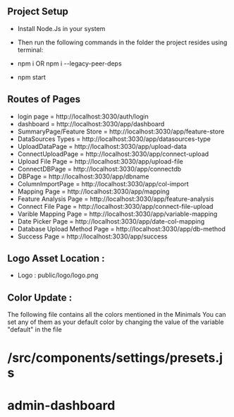 ## Project Setup

- Install Node.Js in your system

- Then run the following commands in the folder the project resides using terminal:
- npm i OR npm i --legacy-peer-deps
- npm start

## Routes of Pages

- login page = http://localhost:3030/auth/login
- dashboard = http://localhost:3030/app/dashboard
- SummaryPage/Feature Store = http://localhost:3030/app/feature-store
- DataSources Types = http://localhost:3030/app/datasources-type
- UploadDataPage = http://localhost:3030/app/upload-data
- ConnectUploadPage = http://localhost:3030/app/connect-upload
- Upload File Page = http://localhost:3030/app/upload-file
- ConnectDBPage = http://localhost:3030/app/connectdb
- DBPage = http://localhost:3030/app/dbname
- ColumnImportPage = http://localhost:3030/app/col-import
- Mapping Page = http://localhost:3030/app/mapping
- Feature Analysis Page = http://localhost:3030/app/feature-analysis
- Connect File Page = http://localhost:3030/app/connect-file-upload
- Varible Mapping Page = http://localhost:3030/app/variable-mapping
- Date Picker Page = http://localhost:3030/app/date-col-mapping
- Database Upload Method Page = http://localhost:3030/app/db-method
- Success Page = http://localhost:3030/app/success

## Logo Asset Location :

- Logo : public/logo/logo.png

## Color Update :

The following file contains all the colors mentioned in the Minimals
You can set any of them as your default color by changing the value of the variable "default" in the file

# /src/components/settings/presets.js
# admin-dashboard
